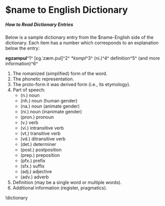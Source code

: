 # $name to English Dictionary
##### How to Read Dictionary Entries

Below is a sample dictionary entry from the $name-English side of the dictionary. 
Each item has a number which corresponds to an explanation below the entry:

**egzampul**^1^ \[ɛg.ˈzæm.pul\]^2^ \**ksmpl*^3^ (ni.)^4^ definition^5^ (and more information)^6^

1. The romanized (simplified) form of the word.
2. The phonetic representation.
3. The proto-form it was derived form (i.e., its etymology).
4. Part of speech:
    - (n.) noun
    - (nh.) noun (human gender)
    - (na.) noun (animate gender)
    - (ni.) noun (inanimate gender)
    - (pron.) pronoun
    - (v.) verb
    - (vi.) intransitive verb
    - (vt.) transitive verb
    - (vd.) ditransitive verb
    - (det.) determiner
    - (post.) postposition
    - (prep.) preposition
    - (pfx.) prefix
    - (sfx.) suffix
    - (adj.) adjective
    - (adv.) adverb
5. Definition (may be a single word or multiple words).
6. Additional information (register, pragmatics).


!dictionary
